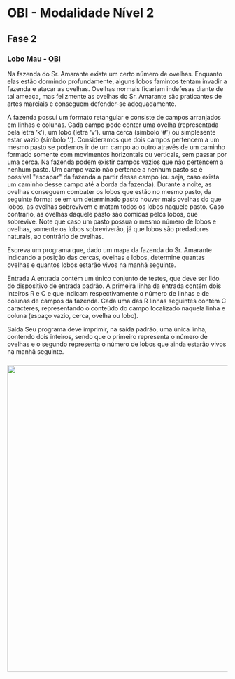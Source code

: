 # OBI - Modalidade Nível 2 
## Fase 2
### Lobo Mau - [OBI](https://olimpiada.ic.unicamp.br/pratique/p2/2006/f2/lobo/)
Na fazenda do Sr. Amarante existe um certo número de ovelhas. Enquanto elas estão dormindo profundamente, alguns lobos famintos tentam invadir a fazenda e atacar as ovelhas. Ovelhas normais ficariam indefesas diante de tal ameaça, mas felizmente as ovelhas do Sr. Amarante são praticantes de artes marciais e conseguem defender-se adequadamente.

A fazenda possui um formato retangular e consiste de campos arranjados em linhas e colunas. Cada campo pode conter uma ovelha (representada pela letra ‘k’), um lobo (letra ‘v’). uma cerca (símbolo ‘#’) ou simplesente estar vazio (símbolo ‘.’). Consideramos que dois campos pertencem a um mesmo pasto se podemos ir de um campo ao outro através de um caminho formado somente com movimentos horizontais ou verticais, sem passar por uma cerca. Na fazenda podem existir campos vazios que não pertencem a nenhum pasto. Um campo vazio não pertence a nenhum pasto se é possível "escapar" da fazenda a partir desse campo (ou seja, caso exista um caminho desse campo até a borda da fazenda). Durante a noite, as ovelhas conseguem combater os lobos que estão no mesmo pasto, da seguinte forma: se em um determinado pasto houver mais ovelhas do que lobos, as ovelhas sobrevivem e matam todos os lobos naquele pasto. Caso contrário, as ovelhas daquele pasto são comidas pelos lobos, que sobrevive. Note que caso um pasto possua o mesmo número de lobos e ovelhas, somente os lobos sobreviverão, já que lobos são predadores naturais, ao contrário de ovelhas.

Escreva um programa que, dado um mapa da fazenda do Sr. Amarante indicando a posição das cercas, ovelhas e lobos, determine quantas ovelhas e quantos lobos estarão vivos na manhã seguinte.

Entrada
A entrada contém um único conjunto de testes, que deve ser lido do dispositivo de entrada padrão. A primeira linha da entrada contém dois inteiros R e C e que indicam respectivamente o número de linhas e de colunas de campos da fazenda. Cada uma das R linhas seguintes contém C caracteres, representando o conteúdo do campo localizado naquela linha e coluna (espaço vazio, cerca, ovelha ou lobo).

Saída
Seu programa deve imprimir, na saída padrão, uma única linha, contendo dois inteiros, sendo que o primeiro representa o número de ovelhas e o segundo representa o número de lobos que ainda estarão vivos na manhã seguinte.

<h3 align="center">
  <img width="700px" src="https://i.imgur.com/Wsg4Eux.png" alt="">
</h3>
